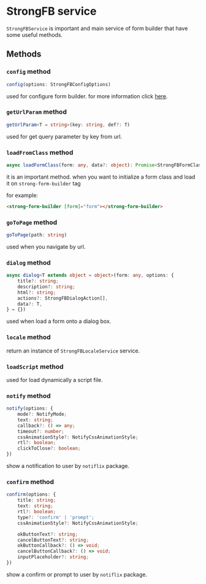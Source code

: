 # StrongFB service

`StrongFBService` is important and main service of form builder that have some useful methods.

## Methods

### `config` method

```ts
config(options: StrongFBConfigOptions)
```

used for configure form builder. for more information click [here](../configs.md).


### `getUrlParam` method

```ts
getUrlParam<T = string>(key: string, def?: T)
```

used for get query parameter by key from url.

### `loadFromClass` method

```ts
async loadFormClass(form: any, data?: object): Promise<StrongFBFormClass>
```

it is an important method. when you want to initialize a form class and load it on `strong-form-builder` tag

for example:
```html
<strong-form-builder [form]="form"></strong-form-builder>
```

### `goToPage` method

```ts
goToPage(path: string)
```

used when you navigate by url.

### `dialog` method

```ts
async dialog<T extends object = object>(form: any, options: {
    title?: string;
    description?: string;
    html?: string;
    actions?: StrongFBDialogAction[],
    data?: T,
} = {})
```

used when load a form onto a dialog box.

### `locale` method

return an instance of `StrongFBLocaleService` service.

### `loadScript` method

used for load dynamically a script file.

### `notify` method

```ts
notify(options: {
    mode?: NotifyMode;
    text: string;
    callback?: () => any;
    timeout?: number;
    cssAnimationStyle?: NotifyCssAnimationStyle;
    rtl?: boolean;
    clickToClose?: boolean;
})
```
show a notification to user by `notiflix` package.


### `confirm` method

```ts
confirm(options: {
    title: string;
    text: string;
    rtl?: boolean;
    type?: 'confirm' | 'prompt';
    cssAnimationStyle?: NotifyCssAnimationStyle;

    okButtonText?: string;
    cancelButtonText?: string;
    okButtonCallback?: () => void;
    cancelButtonCallback?: () => void;
    inputPlaceholder?: string;
})
```
show a confirm or prompt to user by `notiflix` package.
